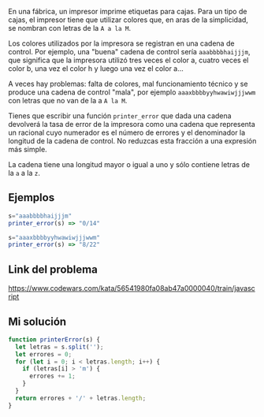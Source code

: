 En una fábrica, un impresor imprime etiquetas para cajas. Para un tipo de cajas, el impresor tiene que utilizar colores que, en aras de la simplicidad, se nombran con letras de la `A a la M`.  
  
Los colores utilizados por la impresora se registran en una cadena de control. Por ejemplo, una "buena" cadena de control sería `aaabbbbhaijjjm`, que significa que la impresora utilizó tres veces el color a, cuatro veces el color b, una vez el color h y luego una vez el color a...  
  
A veces hay problemas: falta de colores, mal funcionamiento técnico y se produce una cadena de control "mala", por ejemplo `aaaxbbbbyyhwawiwjjjwwm` con letras que no van de la a `A la M`.  
  
Tienes que escribir una función `printer_error` que dada una cadena devolverá la tasa de error de la impresora como una cadena que representa un racional cuyo numerador es el número de errores y el denominador la longitud de la cadena de control. No reduzcas esta fracción a una expresión más simple.  
  
La cadena tiene una longitud mayor o igual a uno y sólo contiene letras de la `a` a la `z`.

## Ejemplos

```js
s="aaabbbbhaijjjm"
printer_error(s) => "0/14"

s="aaaxbbbbyyhwawiwjjjwwm"
printer_error(s) => "8/22"
```

## Link del problema

https://www.codewars.com/kata/56541980fa08ab47a0000040/train/javascript

## Mi solución

```js
function printerError(s) {
  let letras = s.split('');
  let errores = 0;
  for (let i = 0; i < letras.length; i++) {
    if (letras[i] > 'm') {
      errores += 1;
    }
  }
  return errores + '/' + letras.length;
}
```
